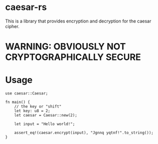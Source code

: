 # caesar-rs
This is a library that provides encryption and decryption for the caesar cipher.

# WARNING: OBVIOUSLY NOT CRYPTOGRAPHICALLY SECURE

# Usage
```
use caesar::Caesar;

fn main() {
    // the key or "shift"
    let key: u8 = 2;
    let caesar = Caesar::new(2);

    let input = "Hello world!";

    assert_eq!(caesar.encrypt(input), "Jgnnq yqtnf!".to_string());
}
```
